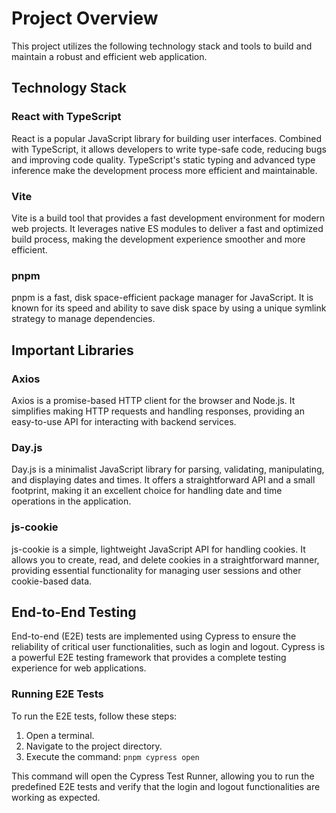 # Project Overview

This project utilizes the following technology stack and tools to build and maintain a robust and efficient web application.

## Technology Stack

### React with TypeScript

React is a popular JavaScript library for building user interfaces. Combined with TypeScript, it allows developers to write type-safe code, reducing bugs and improving code quality. TypeScript's static typing and advanced type inference make the development process more efficient and maintainable.

### Vite

Vite is a build tool that provides a fast development environment for modern web projects. It leverages native ES modules to deliver a fast and optimized build process, making the development experience smoother and more efficient.

### pnpm

pnpm is a fast, disk space-efficient package manager for JavaScript. It is known for its speed and ability to save disk space by using a unique symlink strategy to manage dependencies.

## Important Libraries

### Axios

Axios is a promise-based HTTP client for the browser and Node.js. It simplifies making HTTP requests and handling responses, providing an easy-to-use API for interacting with backend services.

### Day.js

Day.js is a minimalist JavaScript library for parsing, validating, manipulating, and displaying dates and times. It offers a straightforward API and a small footprint, making it an excellent choice for handling date and time operations in the application.

### js-cookie

js-cookie is a simple, lightweight JavaScript API for handling cookies. It allows you to create, read, and delete cookies in a straightforward manner, providing essential functionality for managing user sessions and other cookie-based data.

## End-to-End Testing

End-to-end (E2E) tests are implemented using Cypress to ensure the reliability of critical user functionalities, such as login and logout. Cypress is a powerful E2E testing framework that provides a complete testing experience for web applications.

### Running E2E Tests

To run the E2E tests, follow these steps:

1. Open a terminal.
2. Navigate to the project directory.
3. Execute the command: `pnpm cypress open`

This command will open the Cypress Test Runner, allowing you to run the predefined E2E tests and verify that the login and logout functionalities are working as expected.
